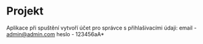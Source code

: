 # Projekt

Aplikace při spuštění vytvoří účet pro správce s přihlašivacími údaji:
email - admin@admin.com
heslo - 123456aA*
